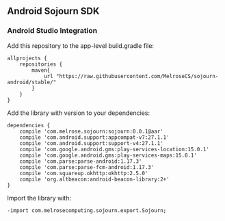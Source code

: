 ## Android Sojourn SDK

### Android Studio Integration

Add this repository to the app-level build.gradle file:

```
allprojects {
    repositories {
        maven{ 
            url "https://raw.githubusercontent.com/MelroseCS/sojourn-android/stable/" 
        }
    }
}
```

Add the library with version to your dependencies:

```
dependencies {
    compile 'com.melrose.sojourn:sojourn:0.0.1@aar'
    compile 'com.android.support:appcompat-v7:27.1.1'
    compile 'com.android.support:support-v4:27.1.1'
    compile 'com.google.android.gms:play-services-location:15.0.1'
    compile 'com.google.android.gms:play-services-maps:15.0.1'
    compile 'com.parse:parse-android:1.17.3'
    compile 'com.parse:parse-fcm-android:1.17.3'
    compile 'com.squareup.okhttp:okhttp:2.5.0'
    compile 'org.altbeacon:android-beacon-library:2+'
}
```

Import the library with:

```
-import com.melrosecomputing.sojourn.export.Sojourn;
```
